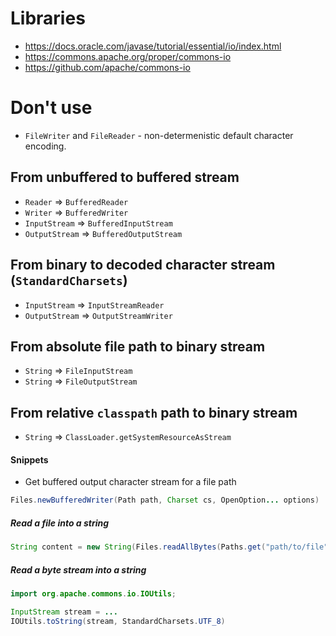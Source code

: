 # Libraries
- https://docs.oracle.com/javase/tutorial/essential/io/index.html
- https://commons.apache.org/proper/commons-io
- https://github.com/apache/commons-io

# Don't use
- `FileWriter` and `FileReader` - non-determenistic default character encoding.

## From unbuffered to buffered stream
- `Reader` => `BufferedReader`
- `Writer` => `BufferedWriter`
- `InputStream` => `BufferedInputStream`
- `OutputStream` => `BufferedOutputStream`

## From binary to decoded character stream (`StandardCharsets`)
- `InputStream` => `InputStreamReader`
- `OutputStream` => `OutputStreamWriter`

## From absolute file path to binary stream
- `String` => `FileInputStream`
- `String` => `FileOutputStream`

## From relative `classpath` path to binary stream
- `String` => `ClassLoader.getSystemResourceAsStream`

#### Snippets

- Get buffered output character stream for a file path
```java
Files.newBufferedWriter(Path path, Charset cs, OpenOption... options)
```

##### Read a file into a string

```java
String content = new String(Files.readAllBytes(Paths.get("path/to/file"), StandardCharsets.UTF_8));
```

##### Read a byte stream into a string
```java
import org.apache.commons.io.IOUtils;

InputStream stream = ...
IOUtils.toString(stream, StandardCharsets.UTF_8)
```
